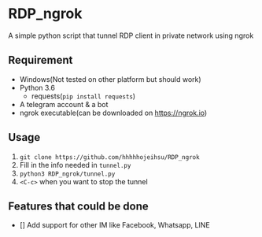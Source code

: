 # RDP_ngrok
A simple python script that tunnel RDP client in private network using ngrok

## Requirement
- Windows(Not tested on other platform but should work)
- Python 3.6
  - requests(`pip install requests`)
- A telegram account & a bot
- ngrok executable(can be downloaded on https://ngrok.io)

## Usage
1. `git clone https://github.com/hhhhhojeihsu/RDP_ngrok`
2. Fill in the info needed in `tunnel.py`
3. `python3 RDP_ngrok/tunnel.py`
4. `<C-c>` when you want to stop the tunnel

## Features that could be done
- [] Add support for other IM like Facebook, Whatsapp, LINE
